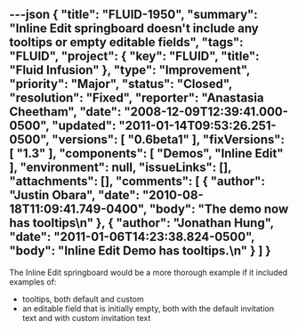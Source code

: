 ---json
{
  "title": "FLUID-1950",
  "summary": "Inline Edit springboard doesn't include any tooltips or empty editable fields",
  "tags": "FLUID",
  "project": {
    "key": "FLUID",
    "title": "Fluid Infusion"
  },
  "type": "Improvement",
  "priority": "Major",
  "status": "Closed",
  "resolution": "Fixed",
  "reporter": "Anastasia Cheetham",
  "date": "2008-12-09T12:39:41.000-0500",
  "updated": "2011-01-14T09:53:26.251-0500",
  "versions": [
    "0.6beta1"
  ],
  "fixVersions": [
    "1.3"
  ],
  "components": [
    "Demos",
    "Inline Edit"
  ],
  "environment": null,
  "issueLinks": [],
  "attachments": [],
  "comments": [
    {
      "author": "Justin Obara",
      "date": "2010-08-18T11:09:41.749-0400",
      "body": "The demo now has tooltips\n"
    },
    {
      "author": "Jonathan Hung",
      "date": "2011-01-06T14:23:38.824-0500",
      "body": "Inline Edit Demo has tooltips.\n"
    }
  ]
}
---
The Inline Edit springboard would be a more thorough example if it included examples of:

* tooltips, both default and custom
* an editable field that is initially empty, both with the default invitation text and with custom invitation text

        